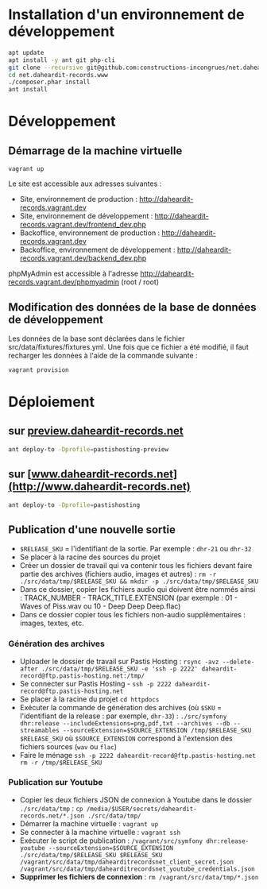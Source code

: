 # Installation d'un environnement de développement

```bash
apt update
apt install -y ant git php-cli
git clone --recursive git@github.com:constructions-incongrues/net.daheardit-records.www.git
cd net.daheardit-records.www
./composer.phar install
ant install
```

# Développement

## Démarrage de la machine virtuelle

```
vagrant up
```

Le site est accessible aux adresses suivantes :

- Site, environnement de production : http://daheardit-records.vagrant.dev
- Site, environnement de développement : http://daheardit-records.vagrant.dev/frontend_dev.php
- Backoffice, environnement de production : http://daheardit-records.vagrant.dev
- Backoffice, environnement de développement : http://daheardit-records.vagrant.dev/backend_dev.php

phpMyAdmin est accessible à l'adresse http://daheardit-records.vagrant.dev/phpmyadmin (root / root)

## Modification des données de la base de données de développement

Les données de la base sont déclarées dans le fichier src/data/fixtures/fixtures.yml.
Une fois que ce fichier a été modifié, il faut recharger les données à l'aide de la commande suivante :

```bash
vagrant provision
```

# Déploiement

## sur [preview.daheardit-records.net](http://preview.daheardit-records.net)

```bash
ant deploy-to -Dprofile=pastishosting-preview
```

## sur [www.daheardit-records.net](http://www.daheardit-records.net)

```bash
ant deploy-to -Dprofile=pastishosting
```

## Publication d'une nouvelle sortie

- `$RELEASE_SKU` = l'identifiant de la sortie. Par exemple : `dhr-21` ou `dhr-32`
- Se placer à la racine des sources du projet
- Créer un dossier de travail qui va contenir tous les fichiers devant faire partie des archives (fichiers audio, images et autres) : `rm -r ./src/data/tmp/$RELEASE_SKU && mkdir -p ./src/data/tmp/$RELEASE_SKU`
- Dans ce dossier, copier les fichiers audio qui doivent être nommés ainsi : TRACK_NUMBER - TRACK_TITLE.EXTENSION (par exemple : 01 - Waves of Piss.wav ou 10 - Deep Deep Deep.flac)
- Dans ce dossier copier tous les fichiers non-audio supplémentaires : images, textes, etc.
### Génération des archives

- Uploader le dossier de travail sur Pastis Hosting : `rsync -avz --delete-after ./src/data/tmp/$RELEASE_SKU -e 'ssh -p 2222' daheardit-record@ftp.pastis-hosting.net:/tmp/`
- Se connecter sur Pastis Hosting - `ssh -p 2222 daheardit-record@ftp.pastis-hosting.net`
- Se placer à la racine du projet `cd httpdocs`
- Exécuter la commande de génération des archives (où `$SKU` = l'identifiant de la release : par exemple, `dhr-33`) : `./src/symfony dhr:release --includeExtensions=png,pdf,txt --archives --db --streamables --sourceExtension=$SOURCE_EXTENSION /tmp/$RELEASE_SKU $RELEASE_SKU` où `$SOURCE_EXTENSION` correspond à l'extension des fichiers sources (`wav` ou `flac`)
- Faire le ménage `ssh -p 2222 daheardit-record@ftp.pastis-hosting.net rm -r /tmp/$RELEASE_SKU`

### Publication sur Youtube

- Copier les deux fichiers JSON de connexion à Youtube dans le dossier `./src/data/tmp` : `cp /media/$USER/secrets/daheardit-records.net/*.json ./src/data/tmp/`
- Démarrer la machine virtuelle : `vagrant up`
- Se connecter à la machine virtuelle : `vagrant ssh`
- Exécuter le script de publication : `/vagrant/src/symfony dhr:release-youtube --sourceExtension=$SOURCE_EXTENSION ./src/data/tmp/$RELEASE_SKU $RELEASE_SKU /vagrant/src/data/tmp/dahearditrecordsnet_client_secret.json /vagrant/src/data/tmp/dahearditrecordsnet_youtube_credentials.json`
- **Supprimer les fichiers de connexion** : `rm /vagrant/src/data/tmp/*.json`
